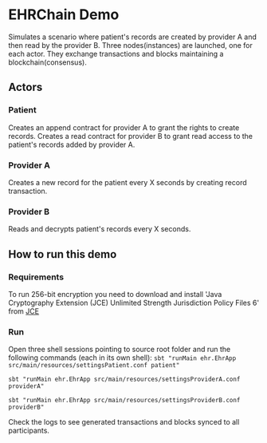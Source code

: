 # EHRChain Demo
Simulates a scenario where patient's records are created by provider A and then read by the provider B. Three nodes(instances) are launched, one for each actor. They exchange transactions and blocks maintaining a blockchain(consensus).

## Actors
### Patient 
Creates an append contract for provider A to grant the rights to create records.
Creates a read contract for provider B to grant read access to the patient's records added by provider A.

### Provider A 
Creates a new record for the patient every X seconds by creating record transaction.

### Provider B 
Reads and decrypts patient's records every X seconds.

## How to run this demo
### Requirements
To run 256-bit encryption you need to download and install 'Java Cryptography Extension (JCE) Unlimited Strength Jurisdiction Policy Files 6' from [JCE](http://www.oracle.com/technetwork/java/javase/downloads/jce8-download-2133166.html)

### Run
Open three shell sessions pointing to source root folder and run the following commands (each in its own shell):
`sbt "runMain ehr.EhrApp src/main/resources/settingsPatient.conf patient"`

`sbt "runMain ehr.EhrApp src/main/resources/settingsProviderA.conf providerA"`

`sbt "runMain ehr.EhrApp src/main/resources/settingsProviderB.conf providerB"`

Check the logs to see generated transactions and blocks synced to all participants.  
 


